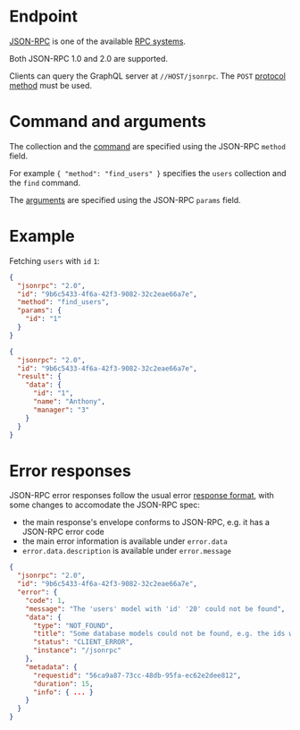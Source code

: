 # Endpoint

[JSON-RPC](http://www.jsonrpc.org) is one of the available
[RPC systems](README.md).

Both JSON-RPC 1.0 and 2.0 are supported.

Clients can query the GraphQL server at `//HOST/jsonrpc`.
The `POST` [protocol method](../protocols/README.md) must be used.

# Command and arguments

The collection and the [command](README.md#rpc) are specified using the
JSON-RPC `method` field.

For example `{ "method": "find_users" }` specifies the `users` collection and
the `find` command.

The [arguments](README.md#rpc) are specified using the JSON-RPC `params` field.

# Example

Fetching `users` with `id` `1`:

```json
{
  "jsonrpc": "2.0",
  "id": "9b6c5433-4f6a-42f3-9082-32c2eae66a7e",
  "method": "find_users",
  "params": {
    "id": "1"
  }
}
```

```json
{
  "jsonrpc": "2.0",
  "id": "9b6c5433-4f6a-42f3-9082-32c2eae66a7e",
  "result": {
    "data": {
      "id": "1",
      "name": "Anthony",
      "manager": "3"
    }
  }
}
```

# Error responses

JSON-RPC error responses follow the usual error
[response format](../request/error.md#error-responses), with some changes
to accomodate the JSON-RPC spec:
  - the main response's envelope conforms to JSON-RPC, e.g. it has a JSON-RPC
    error code
  - the main error information is available under `error.data`
  - `error.data.description` is available under `error.message`

```json
{
  "jsonrpc": "2.0",
  "id": "9b6c5433-4f6a-42f3-9082-32c2eae66a7e",
  "error": {
    "code": 1,
    "message": "The 'users' model with 'id' '20' could not be found",
    "data": {
      "type": "NOT_FOUND",
      "title": "Some database models could not be found, e.g. the ids were invalid",
      "status": "CLIENT_ERROR",
      "instance": "/jsonrpc"
    },
    "metadata": {
      "requestid": "56ca9a87-73cc-48db-95fa-ec62e2dee812",
      "duration": 15,
      "info": { ... }
    }
  }
}
```
